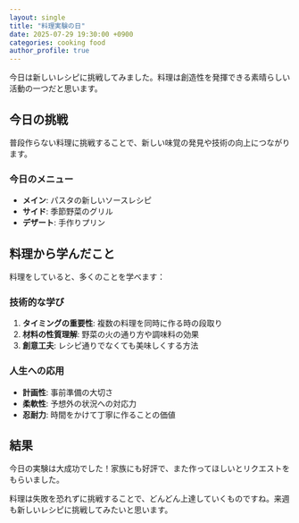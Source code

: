 ```yaml
---
layout: single
title: "料理実験の日"
date: 2025-07-29 19:30:00 +0900
categories: cooking food
author_profile: true
---
```


今日は新しいレシピに挑戦してみました。料理は創造性を発揮できる素晴らしい活動の一つだと思います。

## 今日の挑戦

普段作らない料理に挑戦することで、新しい味覚の発見や技術の向上につながります。

### 今日のメニュー

- **メイン**: パスタの新しいソースレシピ
- **サイド**: 季節野菜のグリル
- **デザート**: 手作りプリン

## 料理から学んだこと

料理をしていると、多くのことを学べます：

### 技術的な学び
1. **タイミングの重要性**: 複数の料理を同時に作る時の段取り
2. **材料の性質理解**: 野菜の火の通り方や調味料の効果
3. **創意工夫**: レシピ通りでなくても美味しくする方法

### 人生への応用
- **計画性**: 事前準備の大切さ
- **柔軟性**: 予想外の状況への対応力
- **忍耐力**: 時間をかけて丁寧に作ることの価値

## 結果

今日の実験は大成功でした！家族にも好評で、また作ってほしいとリクエストをもらいました。

料理は失敗を恐れずに挑戦することで、どんどん上達していくものですね。来週も新しいレシピに挑戦してみたいと思います。